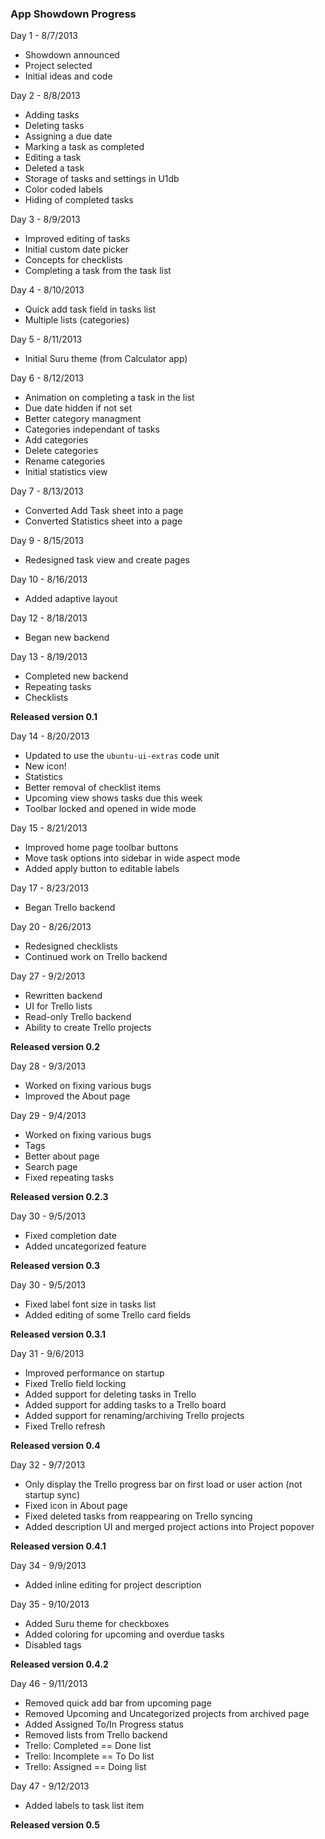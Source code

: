 ### App Showdown Progress ###

Day 1 - 8/7/2013
 * Showdown announced
 * Project selected
 * Initial ideas and code

Day 2 - 8/8/2013
 * Adding tasks
 * Deleting tasks
 * Assigning a due date
 * Marking a task as completed
 * Editing a task
 * Deleted a task
 * Storage of tasks and settings in U1db
 * Color coded labels
 * Hiding of completed tasks

Day 3 - 8/9/2013
 * Improved editing of tasks
 * Initial custom date picker
 * Concepts for checklists
 * Completing a task from the task list

Day 4 - 8/10/2013
 * Quick add task field in tasks list
 * Multiple lists (categories)

Day 5 - 8/11/2013
 * Initial Suru theme (from Calculator app)

Day 6 - 8/12/2013
 * Animation on completing a task in the list
 * Due date hidden if not set
 * Better category managment
 * Categories independant of tasks
 * Add categories
 * Delete categories
 * Rename categories
 * Initial statistics view

Day 7 - 8/13/2013
 * Converted Add Task sheet into a page
 * Converted Statistics sheet into a page

Day 9 - 8/15/2013
 * Redesigned task view and create pages

Day 10 - 8/16/2013
 * Added adaptive layout

Day 12 - 8/18/2013
 * Began new backend

Day 13 - 8/19/2013
 * Completed new backend
 * Repeating tasks
 * Checklists

**Released version 0.1**

Day 14 - 8/20/2013
 * Updated to use the `ubuntu-ui-extras` code unit
 * New icon!
 * Statistics
 * Better removal of checklist items
 * Upcoming view shows tasks due this week
 * Toolbar locked and opened in wide mode

Day 15 - 8/21/2013
 * Improved home page toolbar buttons
 * Move task options into sidebar in wide aspect mode
 * Added apply button to editable labels

Day 17 - 8/23/2013
 * Began Trello backend

Day 20 - 8/26/2013
 * Redesigned checklists
 * Continued work on Trello backend

Day 27 - 9/2/2013
 * Rewritten backend
 * UI for Trello lists
 * Read-only Trello backend
 * Ability to create Trello projects

**Released version 0.2**

Day 28 - 9/3/2013
 * Worked on fixing various bugs
 * Improved the About page

Day 29 - 9/4/2013
 * Worked on fixing various bugs
 * Tags
 * Better about page
 * Search page
 * Fixed repeating tasks

**Released version 0.2.3**

Day 30 - 9/5/2013
 * Fixed completion date
 * Added uncategorized feature

**Released version 0.3**

Day 30 - 9/5/2013
 * Fixed label font size in tasks list
 * Added editing of some Trello card fields

**Released version 0.3.1**

Day 31 - 9/6/2013
 * Improved performance on startup
 * Fixed Trello field locking
 * Added support for deleting tasks in Trello
 * Added support for adding tasks to a Trello board
 * Added support for renaming/archiving Trello projects
 * Fixed Trello refresh

**Released version 0.4**

Day 32 - 9/7/2013
 * Only display the Trello progress bar on first load or user action (not startup sync)
 * Fixed icon in About page
 * Fixed deleted tasks from reappearing on Trello syncing
 * Added description UI and merged project actions into Project popover

**Released version 0.4.1**

Day 34 - 9/9/2013
 * Added inline editing for project description

Day 35 - 9/10/2013
 * Added Suru theme for checkboxes
 * Added coloring for upcoming and overdue tasks
 * Disabled tags

**Released version 0.4.2**

Day 46 - 9/11/2013
 * Removed quick add bar from upcoming page
 * Removed Upcoming and Uncategorized projects from archived page
 * Added Assigned To/In Progress status
 * Removed lists from Trello backend
 * Trello: Completed == Done list
 * Trello: Incomplete == To Do list
 * Trello: Assigned == Doing list

Day 47 - 9/12/2013
 * Added labels to task list item

**Released version 0.5**
